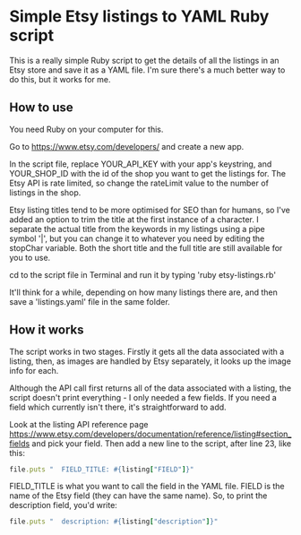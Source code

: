 # Simple Etsy listings to YAML Ruby script

This is a really simple Ruby script to get the details of all the listings in an Etsy store and save it as a YAML file. I'm sure there's a much better way to do this, but it works for me. 

## How to use

You need Ruby on your computer for this.

Go to https://www.etsy.com/developers/ and create a new app.

In the script file, replace YOUR_API_KEY with your app's keystring, and YOUR_SHOP_ID with the id of the shop you want to get the listings for. The Etsy API is rate limited, so change the rateLimit value to the number of listings in the shop.

Etsy listing titles tend to be more optimised for SEO than for humans, so I've added an option to trim the title at the first instance of a character. I separate the actual title from the keywords in my listings using a pipe symbol '|', but you can change it to whatever you need by editing the stopChar variable. Both the short title and the full title are still available for you to use.

cd to the script file in Terminal and run it by typing 'ruby etsy-listings.rb'

It'll think for a while, depending on how many listings there are, and then save a 'listings.yaml' file in the same folder.

## How it works

The script works in two stages. Firstly it gets all the data associated with a listing, then, as images are handled by Etsy separately, it looks up the image info for each.

Although the API call first returns all of the data associated with a listing, the script doesn't print everything - I only needed a few fields. If you need a field which currently isn't there, it's straightforward to add. 

Look at the listing API reference page https://www.etsy.com/developers/documentation/reference/listing#section_fields and pick your field. Then add a new line to the script, after line 23, like this:

```ruby
file.puts "  FIELD_TITLE: #{listing["FIELD"]}"
```

FIELD_TITLE is what you want to call the field in the YAML file. FIELD is the name of the Etsy field (they can have the same name). So, to print the description field, you'd write:

```ruby
file.puts "  description: #{listing["description"]}"
```

